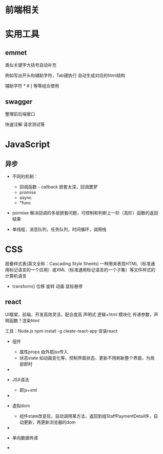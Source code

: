 # 前端相关

# 实用工具
## emmet

类似关键字大括号自动补充

例如写出开头和辅助字符，Tab键执行 自动生成对应的html结构

辅助字符 * # [ 等等组合使用


## swagger
整理前后端接口

快速注解
请求测试等


# JavaScript
## 异步
- 不同的机制：
  - 回调函数 - callback 嵌套太深，回调噩梦
  - promise
  - async
  - *func
- pormise 解决回调的多层嵌套问题，可控制和判断上一阶（高阶）函数的返回结果

- 单线程，消息队列，任务队列，时间循环，调用栈


# CSS
层叠样式表(英文全称：Cascading Style Sheets)
一种用来表现HTML（标准通用标记语言的一个应用）或XML（标准通用标记语言的一个子集）等文件样式的计算机语言
- transform() 位移 旋转 动画 鼠标悬停


## react
UI框架，前端，开发高效灵活，配合度高
声明式 逻辑+html 模块化
传递参数，声明函数？渲染html

工具：Node.js
npm install -g cleate-react-app 安装react

- 组件
  - 属性props 由外部jsx传入
  - 状态state 如动画变化等，控制界面状态，更新不用刷新整个界面，为局部即时

-
- JSX语法
  - 即js+xml
-
- 虚拟dom
  - 组件state改变后，自动调用某方法，返回到组StaffPaymentDetail件，自动更新，再更新浏览器的dom
-
- 单向数据传递
-


